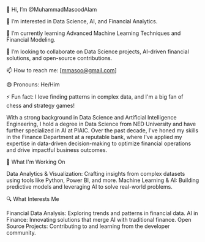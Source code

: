 👋 Hi, I’m @MuhammadMasoodAlam

👀 I’m interested in Data Science, AI, and Financial Analytics.


🌱 I’m currently learning Advanced Machine Learning Techniques and Financial Modeling.

💞️ I’m looking to collaborate on Data Science projects, AI-driven financial solutions, and open-source contributions.

📫 How to reach me: [mmasoo@gmail.com]

😄 Pronouns: He/Him

⚡ Fun fact: I love finding patterns in complex data, and I'm a big fan of chess and strategy games!

With a strong background in Data Science and Artificial Intelligence Engineering, 
I hold a degree in Data Science from NED University and have further specialized in AI at PIAIC. 
Over the past decade, I've honed my skills in the Finance Department at a reputable bank, 
where I've applied my expertise in data-driven decision-making to optimize financial operations and drive impactful business outcomes.

🚀 What I'm Working On

Data Analytics & Visualization: Crafting insights from complex datasets using tools like Python, Power BI, and more.
Machine Learning & AI: Building predictive models and leveraging AI to solve real-world problems.

🔍 What Interests Me

Financial Data Analysis: Exploring trends and patterns in financial data.
AI in Finance: Innovating solutions that merge AI with traditional finance.
Open Source Projects: Contributing to and learning from the developer community.
<!---
MuhammadMasoodAlam/MuhammadMasoodAlam is a ✨ special ✨ repository because its `README.md` (this file) appears on your GitHub profile.
You can click the Preview link to take a look at your changes.
--->
